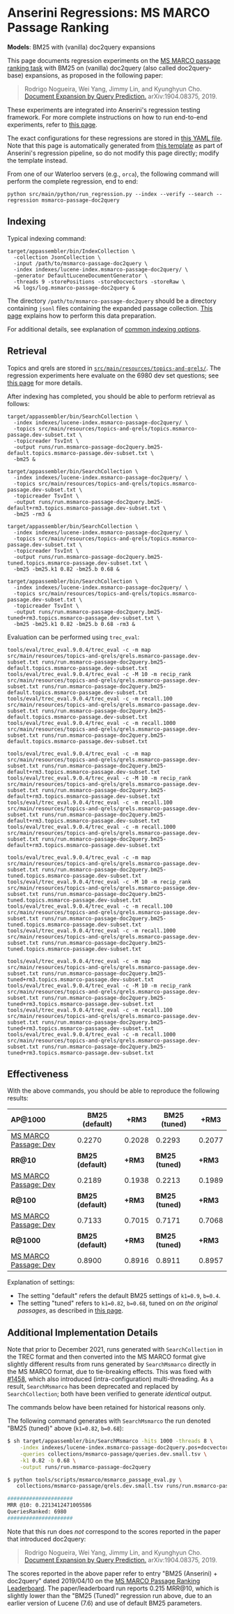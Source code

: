 # Anserini Regressions: MS MARCO Passage Ranking

**Models**: BM25 with (vanilla) doc2query expansions

This page documents regression experiments on the [MS MARCO passage ranking task](https://github.com/microsoft/MSMARCO-Passage-Ranking) with BM25 on (vanilla) doc2query (also called doc2query-base) expansions, as proposed in the following paper:

> Rodrigo Nogueira, Wei Yang, Jimmy Lin, and Kyunghyun Cho. [Document Expansion by Query Prediction.](https://arxiv.org/abs/1904.08375) arXiv:1904.08375, 2019.

These experiments are integrated into Anserini's regression testing framework.
For more complete instructions on how to run end-to-end experiments, refer to [this page](experiments-doc2query.md).

The exact configurations for these regressions are stored in [this YAML file](../src/main/resources/regression/msmarco-passage-doc2query.yaml).
Note that this page is automatically generated from [this template](../src/main/resources/docgen/templates/msmarco-passage-doc2query.template) as part of Anserini's regression pipeline, so do not modify this page directly; modify the template instead.

From one of our Waterloo servers (e.g., `orca`), the following command will perform the complete regression, end to end:

```
python src/main/python/run_regression.py --index --verify --search --regression msmarco-passage-doc2query
```

## Indexing

Typical indexing command:

```
target/appassembler/bin/IndexCollection \
  -collection JsonCollection \
  -input /path/to/msmarco-passage-doc2query \
  -index indexes/lucene-index.msmarco-passage-doc2query/ \
  -generator DefaultLuceneDocumentGenerator \
  -threads 9 -storePositions -storeDocvectors -storeRaw \
  >& logs/log.msmarco-passage-doc2query &
```

The directory `/path/to/msmarco-passage-doc2query` should be a directory containing `jsonl` files containing the expanded passage collection.
[This page](experiments-doc2query.md) explains how to perform this data preparation.

For additional details, see explanation of [common indexing options](common-indexing-options.md).

## Retrieval

Topics and qrels are stored in [`src/main/resources/topics-and-qrels/`](../src/main/resources/topics-and-qrels/).
The regression experiments here evaluate on the 6980 dev set questions; see [this page](experiments-msmarco-passage.md) for more details.

After indexing has completed, you should be able to perform retrieval as follows:

```
target/appassembler/bin/SearchCollection \
  -index indexes/lucene-index.msmarco-passage-doc2query/ \
  -topics src/main/resources/topics-and-qrels/topics.msmarco-passage.dev-subset.txt \
  -topicreader TsvInt \
  -output runs/run.msmarco-passage-doc2query.bm25-default.topics.msmarco-passage.dev-subset.txt \
  -bm25 &

target/appassembler/bin/SearchCollection \
  -index indexes/lucene-index.msmarco-passage-doc2query/ \
  -topics src/main/resources/topics-and-qrels/topics.msmarco-passage.dev-subset.txt \
  -topicreader TsvInt \
  -output runs/run.msmarco-passage-doc2query.bm25-default+rm3.topics.msmarco-passage.dev-subset.txt \
  -bm25 -rm3 &

target/appassembler/bin/SearchCollection \
  -index indexes/lucene-index.msmarco-passage-doc2query/ \
  -topics src/main/resources/topics-and-qrels/topics.msmarco-passage.dev-subset.txt \
  -topicreader TsvInt \
  -output runs/run.msmarco-passage-doc2query.bm25-tuned.topics.msmarco-passage.dev-subset.txt \
  -bm25 -bm25.k1 0.82 -bm25.b 0.68 &

target/appassembler/bin/SearchCollection \
  -index indexes/lucene-index.msmarco-passage-doc2query/ \
  -topics src/main/resources/topics-and-qrels/topics.msmarco-passage.dev-subset.txt \
  -topicreader TsvInt \
  -output runs/run.msmarco-passage-doc2query.bm25-tuned+rm3.topics.msmarco-passage.dev-subset.txt \
  -bm25 -bm25.k1 0.82 -bm25.b 0.68 -rm3 &
```

Evaluation can be performed using `trec_eval`:

```
tools/eval/trec_eval.9.0.4/trec_eval -c -m map src/main/resources/topics-and-qrels/qrels.msmarco-passage.dev-subset.txt runs/run.msmarco-passage-doc2query.bm25-default.topics.msmarco-passage.dev-subset.txt
tools/eval/trec_eval.9.0.4/trec_eval -c -M 10 -m recip_rank src/main/resources/topics-and-qrels/qrels.msmarco-passage.dev-subset.txt runs/run.msmarco-passage-doc2query.bm25-default.topics.msmarco-passage.dev-subset.txt
tools/eval/trec_eval.9.0.4/trec_eval -c -m recall.100 src/main/resources/topics-and-qrels/qrels.msmarco-passage.dev-subset.txt runs/run.msmarco-passage-doc2query.bm25-default.topics.msmarco-passage.dev-subset.txt
tools/eval/trec_eval.9.0.4/trec_eval -c -m recall.1000 src/main/resources/topics-and-qrels/qrels.msmarco-passage.dev-subset.txt runs/run.msmarco-passage-doc2query.bm25-default.topics.msmarco-passage.dev-subset.txt

tools/eval/trec_eval.9.0.4/trec_eval -c -m map src/main/resources/topics-and-qrels/qrels.msmarco-passage.dev-subset.txt runs/run.msmarco-passage-doc2query.bm25-default+rm3.topics.msmarco-passage.dev-subset.txt
tools/eval/trec_eval.9.0.4/trec_eval -c -M 10 -m recip_rank src/main/resources/topics-and-qrels/qrels.msmarco-passage.dev-subset.txt runs/run.msmarco-passage-doc2query.bm25-default+rm3.topics.msmarco-passage.dev-subset.txt
tools/eval/trec_eval.9.0.4/trec_eval -c -m recall.100 src/main/resources/topics-and-qrels/qrels.msmarco-passage.dev-subset.txt runs/run.msmarco-passage-doc2query.bm25-default+rm3.topics.msmarco-passage.dev-subset.txt
tools/eval/trec_eval.9.0.4/trec_eval -c -m recall.1000 src/main/resources/topics-and-qrels/qrels.msmarco-passage.dev-subset.txt runs/run.msmarco-passage-doc2query.bm25-default+rm3.topics.msmarco-passage.dev-subset.txt

tools/eval/trec_eval.9.0.4/trec_eval -c -m map src/main/resources/topics-and-qrels/qrels.msmarco-passage.dev-subset.txt runs/run.msmarco-passage-doc2query.bm25-tuned.topics.msmarco-passage.dev-subset.txt
tools/eval/trec_eval.9.0.4/trec_eval -c -M 10 -m recip_rank src/main/resources/topics-and-qrels/qrels.msmarco-passage.dev-subset.txt runs/run.msmarco-passage-doc2query.bm25-tuned.topics.msmarco-passage.dev-subset.txt
tools/eval/trec_eval.9.0.4/trec_eval -c -m recall.100 src/main/resources/topics-and-qrels/qrels.msmarco-passage.dev-subset.txt runs/run.msmarco-passage-doc2query.bm25-tuned.topics.msmarco-passage.dev-subset.txt
tools/eval/trec_eval.9.0.4/trec_eval -c -m recall.1000 src/main/resources/topics-and-qrels/qrels.msmarco-passage.dev-subset.txt runs/run.msmarco-passage-doc2query.bm25-tuned.topics.msmarco-passage.dev-subset.txt

tools/eval/trec_eval.9.0.4/trec_eval -c -m map src/main/resources/topics-and-qrels/qrels.msmarco-passage.dev-subset.txt runs/run.msmarco-passage-doc2query.bm25-tuned+rm3.topics.msmarco-passage.dev-subset.txt
tools/eval/trec_eval.9.0.4/trec_eval -c -M 10 -m recip_rank src/main/resources/topics-and-qrels/qrels.msmarco-passage.dev-subset.txt runs/run.msmarco-passage-doc2query.bm25-tuned+rm3.topics.msmarco-passage.dev-subset.txt
tools/eval/trec_eval.9.0.4/trec_eval -c -m recall.100 src/main/resources/topics-and-qrels/qrels.msmarco-passage.dev-subset.txt runs/run.msmarco-passage-doc2query.bm25-tuned+rm3.topics.msmarco-passage.dev-subset.txt
tools/eval/trec_eval.9.0.4/trec_eval -c -m recall.1000 src/main/resources/topics-and-qrels/qrels.msmarco-passage.dev-subset.txt runs/run.msmarco-passage-doc2query.bm25-tuned+rm3.topics.msmarco-passage.dev-subset.txt
```

## Effectiveness

With the above commands, you should be able to reproduce the following results:

| **AP@1000**                                                                                                  | **BM25 (default)**| **+RM3**  | **BM25 (tuned)**| **+RM3**  |
|:-------------------------------------------------------------------------------------------------------------|-----------|-----------|-----------|-----------|
| [MS MARCO Passage: Dev](https://github.com/microsoft/MSMARCO-Passage-Ranking)                                | 0.2270    | 0.2028    | 0.2293    | 0.2077    |
| **RR@10**                                                                                                    | **BM25 (default)**| **+RM3**  | **BM25 (tuned)**| **+RM3**  |
| [MS MARCO Passage: Dev](https://github.com/microsoft/MSMARCO-Passage-Ranking)                                | 0.2189    | 0.1938    | 0.2213    | 0.1989    |
| **R@100**                                                                                                    | **BM25 (default)**| **+RM3**  | **BM25 (tuned)**| **+RM3**  |
| [MS MARCO Passage: Dev](https://github.com/microsoft/MSMARCO-Passage-Ranking)                                | 0.7133    | 0.7015    | 0.7171    | 0.7068    |
| **R@1000**                                                                                                   | **BM25 (default)**| **+RM3**  | **BM25 (tuned)**| **+RM3**  |
| [MS MARCO Passage: Dev](https://github.com/microsoft/MSMARCO-Passage-Ranking)                                | 0.8900    | 0.8916    | 0.8911    | 0.8957    |

Explanation of settings:

+ The setting "default" refers the default BM25 settings of `k1=0.9`, `b=0.4`.
+ The setting "tuned" refers to `k1=0.82`, `b=0.68`, tuned on _on the original passages_, as described in [this page](experiments-msmarco-passage.md).

## Additional Implementation Details

Note that prior to December 2021, runs generated with `SearchCollection` in the TREC format and then converted into the MS MARCO format give slightly different results from runs generated by `SearchMsmarco` directly in the MS MARCO format, due to tie-breaking effects.
This was fixed with [#1458](https://github.com/castorini/anserini/issues/1458), which also introduced (intra-configuration) multi-threading.
As a result, `SearchMsmarco` has been deprecated and replaced by `SearchCollection`; both have been verified to generate _identical_ output.

The commands below have been retained for historical reasons only.

The following command generates with `SearchMsmarco` the run denoted "BM25 (tuned)" above (`k1=0.82`, `b=0.68`):

```bash
$ sh target/appassembler/bin/SearchMsmarco -hits 1000 -threads 8 \
    -index indexes/lucene-index.msmarco-passage-doc2query.pos+docvectors+raw \
    -queries collections/msmarco-passage/queries.dev.small.tsv \
    -k1 0.82 -b 0.68 \
    -output runs/run.msmarco-passage-doc2query

$ python tools/scripts/msmarco/msmarco_passage_eval.py \
   collections/msmarco-passage/qrels.dev.small.tsv runs/run.msmarco-passage-doc2query

#####################
MRR @10: 0.2213412471005586
QueriesRanked: 6980
#####################
```

Note that this run does _not_ correspond to the scores reported in the paper that introduced doc2query:

> Rodrigo Nogueira, Wei Yang, Jimmy Lin, and Kyunghyun Cho. [Document Expansion by Query Prediction.](https://arxiv.org/abs/1904.08375) arXiv:1904.08375, 2019.

The scores reported in the above paper refer to entry "BM25 (Anserini) + doc2query" dated 2019/04/10 on the [MS MARCO Passage Ranking Leaderboard](https://microsoft.github.io/msmarco/).
The paper/leaderboard run reports 0.215 MRR@10, which is slightly lower than the "BM25 (Tuned)" regression run above, due to an earlier version of Lucene (7.6) and use of default BM25 parameters.
